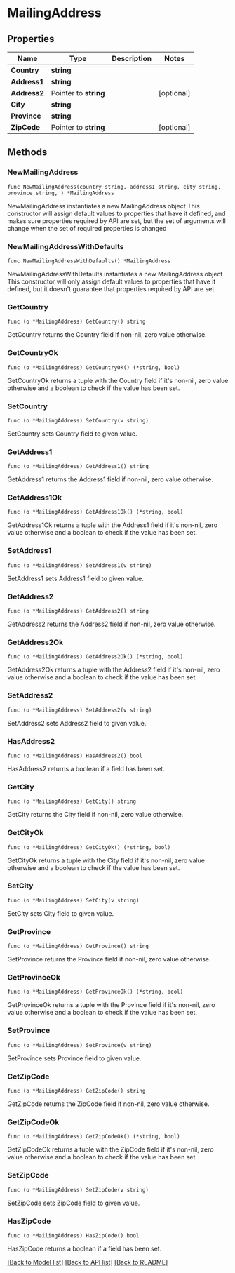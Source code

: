 # MailingAddress

## Properties

Name | Type | Description | Notes
------------ | ------------- | ------------- | -------------
**Country** | **string** |  | 
**Address1** | **string** |  | 
**Address2** | Pointer to **string** |  | [optional] 
**City** | **string** |  | 
**Province** | **string** |  | 
**ZipCode** | Pointer to **string** |  | [optional] 

## Methods

### NewMailingAddress

`func NewMailingAddress(country string, address1 string, city string, province string, ) *MailingAddress`

NewMailingAddress instantiates a new MailingAddress object
This constructor will assign default values to properties that have it defined,
and makes sure properties required by API are set, but the set of arguments
will change when the set of required properties is changed

### NewMailingAddressWithDefaults

`func NewMailingAddressWithDefaults() *MailingAddress`

NewMailingAddressWithDefaults instantiates a new MailingAddress object
This constructor will only assign default values to properties that have it defined,
but it doesn't guarantee that properties required by API are set

### GetCountry

`func (o *MailingAddress) GetCountry() string`

GetCountry returns the Country field if non-nil, zero value otherwise.

### GetCountryOk

`func (o *MailingAddress) GetCountryOk() (*string, bool)`

GetCountryOk returns a tuple with the Country field if it's non-nil, zero value otherwise
and a boolean to check if the value has been set.

### SetCountry

`func (o *MailingAddress) SetCountry(v string)`

SetCountry sets Country field to given value.


### GetAddress1

`func (o *MailingAddress) GetAddress1() string`

GetAddress1 returns the Address1 field if non-nil, zero value otherwise.

### GetAddress1Ok

`func (o *MailingAddress) GetAddress1Ok() (*string, bool)`

GetAddress1Ok returns a tuple with the Address1 field if it's non-nil, zero value otherwise
and a boolean to check if the value has been set.

### SetAddress1

`func (o *MailingAddress) SetAddress1(v string)`

SetAddress1 sets Address1 field to given value.


### GetAddress2

`func (o *MailingAddress) GetAddress2() string`

GetAddress2 returns the Address2 field if non-nil, zero value otherwise.

### GetAddress2Ok

`func (o *MailingAddress) GetAddress2Ok() (*string, bool)`

GetAddress2Ok returns a tuple with the Address2 field if it's non-nil, zero value otherwise
and a boolean to check if the value has been set.

### SetAddress2

`func (o *MailingAddress) SetAddress2(v string)`

SetAddress2 sets Address2 field to given value.

### HasAddress2

`func (o *MailingAddress) HasAddress2() bool`

HasAddress2 returns a boolean if a field has been set.

### GetCity

`func (o *MailingAddress) GetCity() string`

GetCity returns the City field if non-nil, zero value otherwise.

### GetCityOk

`func (o *MailingAddress) GetCityOk() (*string, bool)`

GetCityOk returns a tuple with the City field if it's non-nil, zero value otherwise
and a boolean to check if the value has been set.

### SetCity

`func (o *MailingAddress) SetCity(v string)`

SetCity sets City field to given value.


### GetProvince

`func (o *MailingAddress) GetProvince() string`

GetProvince returns the Province field if non-nil, zero value otherwise.

### GetProvinceOk

`func (o *MailingAddress) GetProvinceOk() (*string, bool)`

GetProvinceOk returns a tuple with the Province field if it's non-nil, zero value otherwise
and a boolean to check if the value has been set.

### SetProvince

`func (o *MailingAddress) SetProvince(v string)`

SetProvince sets Province field to given value.


### GetZipCode

`func (o *MailingAddress) GetZipCode() string`

GetZipCode returns the ZipCode field if non-nil, zero value otherwise.

### GetZipCodeOk

`func (o *MailingAddress) GetZipCodeOk() (*string, bool)`

GetZipCodeOk returns a tuple with the ZipCode field if it's non-nil, zero value otherwise
and a boolean to check if the value has been set.

### SetZipCode

`func (o *MailingAddress) SetZipCode(v string)`

SetZipCode sets ZipCode field to given value.

### HasZipCode

`func (o *MailingAddress) HasZipCode() bool`

HasZipCode returns a boolean if a field has been set.


[[Back to Model list]](../README.md#documentation-for-models) [[Back to API list]](../README.md#documentation-for-api-endpoints) [[Back to README]](../README.md)


